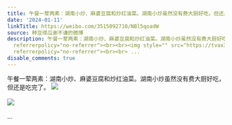 ```yaml
---
title: 午餐一荤两素：湖南小炒、麻婆豆腐和炒红油菜。湖南小炒虽然没有费大厨好吃，但还是吃完了。 [图片][图片]
date: '2024-01-11'
linkTitle: https://weibo.com/3515092710/NBl5qoadW
source: 种豆得瓜谢不谦的微博
description: 午餐一荤两素：湖南小炒、麻婆豆腐和炒红油菜。湖南小炒虽然没有费大厨好吃，但还是吃完了。 <img style="" src="https://tvax1.sinaimg.cn/large/d1840ee6gy1hlpmswkqd4j20u0140jw8.jpg"
  referrerpolicy="no-referrer"><br><br><img style="" src="https://tvax3.sinaimg.cn/large/d1840ee6gy1hlpmt73lf2j22eo37khdu.jpg"
  referrerpolicy="no-referrer"><br><br> ...
disable_comments: true
---
```

午餐一荤两素：湖南小炒、麻婆豆腐和炒红油菜。湖南小炒虽然没有费大厨好吃，但还是吃完了。 <img style="" src="https://tvax1.sinaimg.cn/large/d1840ee6gy1hlpmswkqd4j20u0140jw8.jpg" referrerpolicy="no-referrer"><br><br><img style="" src="https://tvax3.sinaimg.cn/large/d1840ee6gy1hlpmt73lf2j22eo37khdu.jpg" referrerpolicy="no-referrer"><br><br> ...